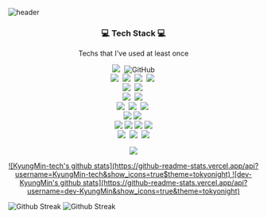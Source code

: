![header](https://capsule-render.vercel.app/api?type=waving&color=auto&height=300&section=header&text=dev-KyungMin&fontSize=90)

<h3 align="center">💻 Tech Stack 💻</h3>

<p align="center"> Techs that I've used at least once </p>

<p align="center">
  <img src="https://img.shields.io/badge/Git-F05032?style=flat-square&logo=Git&logoColor=white"/></a>&nbsp
  <img alt="GitHub" src ="https://img.shields.io/badge/GitHub-181717.svg?&style=flat-square&logo=GitHub&logoColor=white"/>
  <br>
  <img src="https://img.shields.io/badge/Windows-0078D6?style=flat-square&logo=Windows&logoColor=white"/></a>&nbsp
  <img src="https://img.shields.io/badge/macos-000000?style=flat-square&logo=macos&logoColor=white"/></a>&nbsp
  <img src="https://img.shields.io/badge/Linux-FCC624?style=flat-square&logo=Linux&logoColor=white"/></a>&nbsp
  <img src="https://img.shields.io/badge/aws-333664?style=flat-square&logo=amazon-aws&logoColor=white"/></a>&nbsp 
  <br>
  <img src="https://img.shields.io/badge/Ubuntu-E95420?style=flat-square&logo=Ubuntu&logoColor=white"/></a>&nbsp
  <img src="https://img.shields.io/badge/CentOS-262577?style=flat-square&logo=CentOS&logoColor=white"/></a>&nbsp
  <br>
  <img src="https://img.shields.io/badge/Java-007396?style=flat-square&logo=Java&logoColor=white"/></a>&nbsp
  <img src="https://img.shields.io/badge/Python-3766AB?style=flat-square&logo=Python&logoColor=white"/></a>&nbsp
  <br>
  <img src="https://img.shields.io/badge/HTML5-E34F26?style=flat-square&logo=HTML5&logoColor=white"/></a>&nbsp
  <img src="https://img.shields.io/badge/Javascript-F7DF1E?style=flat-square&logo=javascript&logoColor=white"/></a>&nbsp 
  <img src="https://img.shields.io/badge/css-1572B6?style=flat-square&logo=css3&logoColor=white"/></a>&nbsp
  <br>
  <img src="https://img.shields.io/badge/Spring-6DB33F?style=flat-square&logo=Spring&logoColor=white"/>
  <img src="https://img.shields.io/badge/SpringBoot-6DB33F?style=flat-square&logo=Spring&logoColor=white"/></a>&nbsp
  <br>
  <img src="https://img.shields.io/badge/ApacheTomcat-F8DC75?style=flat-square&logo=ApacheTomcat&logoColor=white"/>
  <img src="https://img.shields.io/badge/ApacheKafka-231F20?style=flat-square&logo=ApacheKafka&logoColor=white"/>
  <img src="https://img.shields.io/badge/ApacheJMeter-D22128?style=flat-square&logo=ApacheJMeter&logoColor=white"/>
  <img src="https://img.shields.io/badge/ApacheIgnite-D22128?style=flat-square&logo=ApacheIgnite&logoColor=white"/>
  <br>
  <img src="https://img.shields.io/badge/Mysql-E6B91E?style=flat-square&logo=MySql&logoColor=white"/></a>&nbsp
  <img src="https://img.shields.io/badge/PostgreSQL-blue?style=flat-square&logo=PostgreSQL&logoColor=white"/></a>&nbsp
  <img src="https://img.shields.io/badge/SQLite-lightgrey?style=flat-square&logo=SQLite&logoColor=05415A"/>  
</p>
</p>
<p align="center">
</p>
<p align="center">
  <a href="https://github.com/dev-KyungMin/">
    <img align="center" src="https://github-readme-stats.vercel.app/api/top-langs/?username=KyungMin-tech&layout=compact&theme=default" />
  </a>
</p>

<p align="center">
  <a href="https://github.com/dev-KyungMin/">
    ![KyungMin-tech's github stats](https://github-readme-stats.vercel.app/api?username=KyungMin-tech&show_icons=true$theme=tokyonight)
    ![dev-KyungMin's github stats](https://github-readme-stats.vercel.app/api?username=dev-KyungMin&show_icons=true&theme=tokyonight)
  </a>
 </p>
 
![Github Streak](https://github-readme-streak-stats.herokuapp.com/?user=KyungMin-tech&stroke=ffffff&background=ffffff&ring=5194F0&fire=5194F0&currStreakNum=000000&currStreakLabel=5194F0&sideNums=5194F0&sideLabels=5194F0&dates=5194F0)
![Github Streak](https://github-readme-streak-stats.herokuapp.com/?user=dev-KyungMin&stroke=ffffff&background=ffffff&ring=5194F0&fire=5194F0&currStreakNum=000000&currStreakLabel=5194F0&sideNums=5194F0&sideLabels=5194F0&dates=5194F0)
